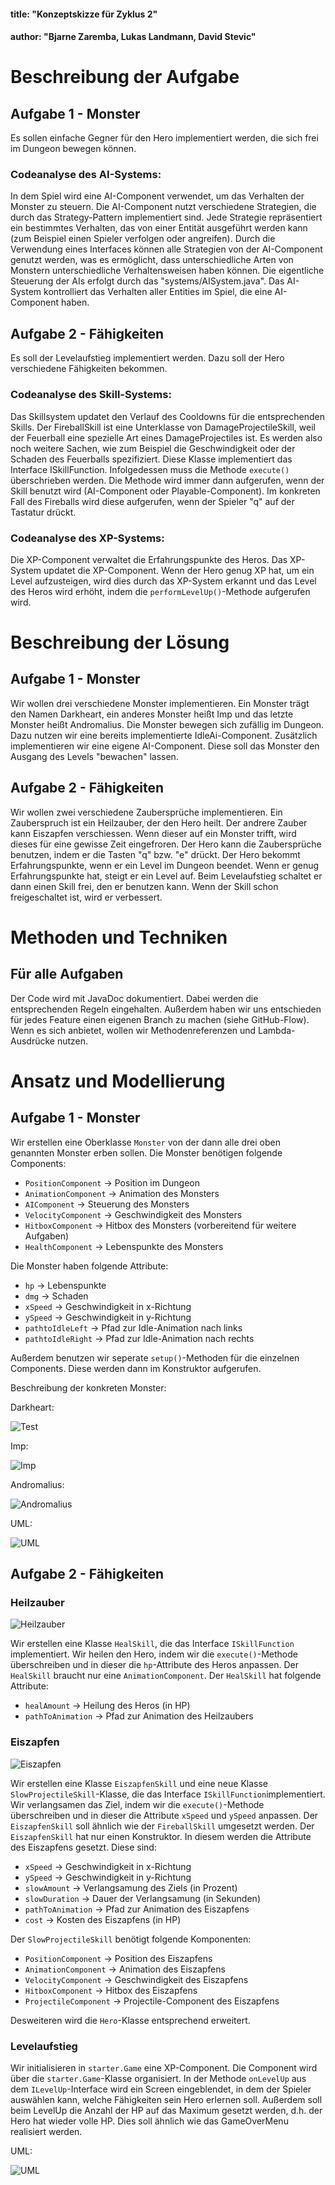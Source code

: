 
#### title: "Konzeptskizze für Zyklus 2"

#### author: "Bjarne Zaremba, Lukas Landmann, David Stevic"



# Beschreibung der Aufgabe

## Aufgabe 1 - Monster

Es sollen einfache Gegner für den Hero implementiert werden, die sich frei im Dungeon bewegen können.

### Codeanalyse des AI-Systems:

In dem Spiel wird eine AI-Component verwendet, um das Verhalten der Monster zu steuern. Die AI-Component nutzt verschiedene Strategien, die durch das Strategy-Pattern implementiert sind. Jede Strategie repräsentiert ein bestimmtes Verhalten, das von einer Entität ausgeführt werden kann (zum Beispiel einen Spieler verfolgen oder angreifen). Durch die Verwendung eines Interfaces können alle Strategien von der AI-Component genutzt werden, was es ermöglicht, dass unterschiedliche Arten von Monstern unterschiedliche Verhaltensweisen haben können. Die eigentliche Steuerung der AIs erfolgt durch das "systems/AISystem.java". Das AI-System kontrolliert das Verhalten aller Entities im Spiel, die eine AI-Component haben.

## Aufgabe 2 - Fähigkeiten

Es soll der Levelaufstieg implementiert werden. Dazu soll der Hero verschiedene Fähigkeiten bekommen.

### Codeanalyse des Skill-Systems:

Das Skillsystem updatet den Verlauf des Cooldowns für die entsprechenden Skills. Der FireballSkill ist eine Unterklasse von DamageProjectileSkill, weil der Feuerball eine spezielle Art eines DamageProjectiles ist. Es werden also noch weitere Sachen, wie zum Beispiel die Geschwindigkeit oder der Schaden des Feuerballs spezifiziert. Diese Klasse implementiert das Interface ISkillFunction. Infolgedessen muss die Methode `execute()` überschrieben werden. Die Methode wird immer dann aufgerufen, wenn der Skill benutzt wird (AI-Component oder Playable-Component). Im konkreten Fall des Fireballs wird diese aufgerufen, wenn der Spieler "q" auf der Tastatur drückt.  

### Codeanalyse des XP-Systems:

Die XP-Component verwaltet die Erfahrungspunkte des Heros. Das XP-System updatet die XP-Component. Wenn der Hero genug XP hat, um ein Level aufzusteigen, wird dies durch das XP-System erkannt und das Level des Heros wird erhöht, indem die `performLevelUp()`-Methode aufgerufen wird.  

# Beschreibung der Lösung

## Aufgabe 1 - Monster

Wir wollen drei verschiedene Monster implementieren. Ein Monster trägt den Namen Darkheart, ein anderes Monster heißt Imp und das letzte Monster heißt Andromalius.
Die Monster bewegen sich zufällig im Dungeon. Dazu nutzen wir eine bereits implementierte IdleAi-Component. Zusätzlich implementieren wir eine eigene AI-Component. Diese soll das Monster den Ausgang des Levels "bewachen" lassen. 

## Aufgabe 2 - Fähigkeiten

Wir wollen zwei verschiedene Zaubersprüche implementieren. Ein Zauberspruch ist ein Heilzauber, der den Hero heilt. Der andrere Zauber kann Eiszapfen verschiessen. Wenn dieser auf ein Monster trifft, wird dieses für eine gewisse Zeit eingefroren. Der Hero kann die Zaubersprüche benutzen, indem er die Tasten "q" bzw. "e" drückt. Der Hero bekommt Erfahrungspunkte, wenn er ein Level im Dungeon beendet. Wenn er genug Erfahrungspunkte hat, steigt er ein Level auf. Beim Levelaufstieg schaltet er dann einen Skill frei, den er benutzen kann. Wenn der Skill schon freigeschaltet ist, wird er verbessert.

# Methoden und Techniken

## Für alle Aufgaben

Der Code wird mit JavaDoc dokumentiert. Dabei werden die entsprechenden Regeln eingehalten. Außerdem haben wir uns entschieden für jedes Feature einen eigenen Branch zu machen (siehe GitHub-Flow). Wenn es sich anbietet, wollen wir Methodenreferenzen und Lambda-Ausdrücke nutzen.


# Ansatz und Modellierung

## Aufgabe 1 - Monster

Wir erstellen eine Oberklasse `Monster` von der dann alle drei oben genannten Monster erben sollen. Die Monster benötigen folgende Components:
 - `PositionComponent` -> Position im Dungeon
 - `AnimationComponent` -> Animation des Monsters
 - `AIComponent` -> Steuerung des Monsters
 - `VelocityComponent` -> Geschwindigkeit des Monsters
 - `HitboxComponent` -> Hitbox des Monsters (vorbereitend für weitere Aufgaben)
 - `HealthComponent` -> Lebenspunkte des Monsters


 Die Monster haben folgende Attribute:
 - `hp` -> Lebenspunkte
 - `dmg` -> Schaden
 - `xSpeed` -> Geschwindigkeit in x-Richtung
 - `ySpeed` -> Geschwindigkeit in y-Richtung
 - `pathtoIdleLeft` -> Pfad zur Idle-Animation nach links
 - `pathtoIdleRight` -> Pfad zur Idle-Animation nach rechts

 Außerdem benutzen wir seperate `setup()`-Methoden für die einzelnen Components. Diese werden dann im Konstruktor aufgerufen.

 Beschreibung der konkreten Monster:

Darkheart:

![Test](https://opengameart.org/sites/default/files/styles/medium/public/threeformsPJ2.png)

Imp:

![Imp](https://opengameart.org/sites/default/files/styles/medium/public/animated%20imp.gif)

Andromalius:

![Andromalius](https://opengameart.org/sites/default/files/styles/medium/public/minion-45x66.png)

UML:

![UML](https://i.ibb.co/K9D1Tyq/Monster-UML.png)


## Aufgabe 2 - Fähigkeiten

### Heilzauber

![Heilzauber](https://i.ibb.co/r2zBs0w/shield-Green-Edit.png)

Wir erstellen eine Klasse `HealSkill`, die das Interface `ISkillFunction` implementiert. Wir heilen den Hero, indem wir die `execute()`-Methode überschreiben und in dieser die `hp`-Attribute des Heros anpassen.
Der `HealSkill` braucht nur eine `AnimationComponent`.
Der `HealSkill` hat folgende Attribute:
- `healAmount` -> Heilung des Heros (in HP)
- `pathToAnimation` -> Pfad zur Animation des Heilzaubers

### Eiszapfen

![Eiszapfen](https://opengameart.org/sites/default/files/icicle.png)

Wir erstellen eine Klasse `EiszapfenSkill` und eine neue Klasse `SlowProjectileSkill`-Klasse, die das Interface `ISkillFunction`implementiert. Wir verlangsamen das Ziel, indem wir die `execute()`-Methode überschreiben und in dieser die Attribute `xSpeed` und `ySpeed` anpassen. Der `EiszapfenSkill` soll ähnlich wie der `FireballSkill` umgesetzt werden. Der `EiszapfenSkill` hat nur einen Konstruktor. In diesem werden die Attribute des Eiszapfens gesetzt. Diese sind:
- `xSpeed` -> Geschwindigkeit in x-Richtung
- `ySpeed` -> Geschwindigkeit in y-Richtung
- `slowAmount` -> Verlangsamung des Ziels (in Prozent)
- `slowDuration` -> Dauer der Verlangsamung (in Sekunden)
- `pathToAnimation` -> Pfad zur Animation des Eiszapfens
- `cost` -> Kosten des Eiszapfens (in HP)

Der `SlowProjectileSkill` benötigt folgende Komponenten:
- `PositionComponent` -> Position des Eiszapfens
- `AnimationComponent` -> Animation des Eiszapfens
- `VelocityComponent` -> Geschwindigkeit des Eiszapfens
- `HitboxComponent` -> Hitbox des Eiszapfens
- `ProjectileComponent` -> Projectile-Component des Eiszapfens

Desweiteren wird die `Hero`-Klasse entsprechend erweitert. 

### Levelaufstieg

Wir initialisieren in `starter.Game` eine XP-Component. Die Component wird über die `starter.Game`-Klasse organisiert. In der Methode `onLevelUp` aus dem `ILevelUp`-Interface wird ein Screen eingeblendet, in dem der Spieler auswählen kann, welche Fähigkeiten sein Hero erlernen soll. Außerdem soll beim LevelUp die Anzahl der HP auf das Maximum gesetzt werden, d.h. der Hero hat wieder volle HP. Dies soll ähnlich wie das GameOverMenu realisiert werden.  

UML:

![UML](https://i.ibb.co/Svz47yB/Screenshot-2023-05-02-140325.png)